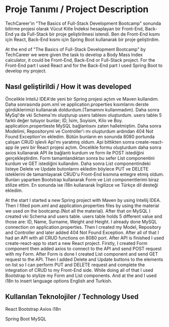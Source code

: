 # Proje Tanımı / Project Description
TechCareer'in "The Basics of Full-Stack Development Bootcamp" sonunda bitirme projesi olarak Vücut Kitle İndeksi hesaplayan bir Front-End, Back-End ya da Full-Stack bir proje geliştirilmesi istendi. Ben de Front-End kısmı için React, Back-End kısmı için Spring Boot kullanarak bir proje geliştirdim.

At the end of "The Basics of Full-Stack Development Bootcamp" by TechCareer we were given the task to develop a Body Mass Index calculator, it could be Front-End, Back-End or Full-Stack project. For the Front-End part I used React and for the Back-End part I used Spring Boot to develop my project.

## Nasıl geliştirildi / How it was developed

Öncelikle InteliJ IDEA'de yeni bir Spring projesi açtım ve Maven kullandım. Daha sonrasında pom.xml ve application.properties kısımlarını derste gördüklerimizi kullanarak doldurdum.(Tamamını kullanmadım). Daha sonra MySql'de vki Schema'mı oluşturup users tableını oluşturdum. users tableı 5 farklı değer tutuyor bunlar; ID, İsim, Soyisim, Kilo ve Boy. application.propertieste MySQL bağlantısını zaten halletmiştim. Daha sonra Modelimi, Repositorymi ve Controller'ı mı oluşturdum ardından 404 Not Found Exception'ını ekledim. Bütün bunların en sonunda 8080 portunda çalışan CRUD işlevli Api'mı yaratmış oldum. Api bittikten sonra create-react-app ile yeni bir React projesi açtım. Öncelikle formu oluşturdum daha sonra axios kullanarak API ile bağlantı kurdum ve form ile POST istediğini gerçekleştirdim. Form tamamlandıktan sonra bu sefer List componentini kurdum ve GET istediğini kullandım. Daha sonra List componentindeki listeye Delete ve Update butonlarını ekledim böylece PUT ve DELETE isteklerini de tamamlayarak CRUD'u Front-End kısmına entegre etmiş oldum. Bunları yaparken Bootstrap kullanarak Form ve List componentlerimi biraz stilize ettim. En sonunda ise i18n kullanarak İngilizce ve Türkçe dil desteği ekledim.

At the start I started a new Spring project with Maven by using Intellij IDEA. Then I filled pom.xml and application.properties files by using the material we used on the bootcamp.(Not all the material). After that on MySQL I created vki Schema and users table. users table holds 5 different value and those are: ID, Name, Surname, Weight and Height. I already done MySQL connection on application.properties. Then I created my Model, Repository and Controller and later added 404 Not Found Exception. After all of that I had an API with all CRUD functions on 8080 port. After API is finished I used create-react-app to start a new React project. Firstly, I created Form component then added axios to connect to the API and send POST request with my Form. After Form is done I created List component and send GET request to the API. Then I added Delete and Update buttons to the elements on list so I can perform PUT and DELETE request and complete the integration of CRUD to my Front-End side. While doing all of that I used Bootstrap to stylize my Form and List components. And at the and I used i18n to insert language options English and Turkish.

## Kullanılan Teknolojiler / Technology Used

React
Bootstrap
Axios
i18n

Spring Boot
MySQL



